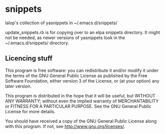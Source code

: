 snippets
========

lalop's collection of yasnippets in ~/.emacs.d/snippets/

update_snippets.rb is for copying over to an elpa snippets directory.  It might not be needed, as newer versions of yasnippets look in the ~/.emacs.d/snippets/ directory.


Licencing stuff
-----

This program is free software: you can redistribute it and/or modify
it under the terms of the GNU General Public License as published by
the Free Software Foundation, either version 3 of the License, or
(at your option) any later version.

This program is distributed in the hope that it will be useful,
but WITHOUT ANY WARRANTY; without even the implied warranty of
MERCHANTABILITY or FITNESS FOR A PARTICULAR PURPOSE.  See the
GNU General Public License for more details.

You should have received a copy of the GNU General Public License
along with this program.  If not, see <http://www.gnu.org/licenses/>.